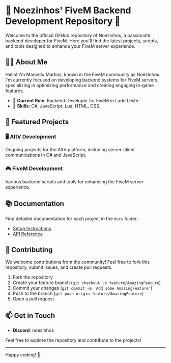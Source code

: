 # 🚀 Noezinhos' FiveM Backend Development Repository 🚀

Welcome to the official GitHub repository of Noezinhos, a passionate backend developer for FiveM. Here you'll find the latest projects, scripts, and tools designed to enhance your FiveM server experience.

## 👨‍💻 About Me

Hello! I'm Marcello Martins, known in the FiveM community as Noezinhos. I'm currently focused on developing backend systems for FiveM servers, specializing in optimizing performance and creating engaging in-game features.

- 🌟 **Current Role**: Backend Developer for FiveM in Lado Leste.
- 🔧 **Skills**: C#, JavaScript, Lua, HTML, CSS.

## 🌟 Featured Projects

### 🖥️ AltV Development
Ongoing projects for the AltV platform, including server-client communications in C# and JavaScript.

### 🎮 FiveM Development
Various backend scripts and tools for enhancing the FiveM server experience.

## 📚 Documentation

Find detailed documentation for each project in the `docs` folder:

- [Setup Instructions](docs/setup.md)
- [API Reference](docs/api.md)

## 🤝 Contributing

We welcome contributions from the community! Feel free to fork this repository, submit issues, and create pull requests.

1. Fork the repository
2. Create your feature branch (`git checkout -b feature/AmazingFeature`)
3. Commit your changes (`git commit -m 'Add some AmazingFeature'`)
4. Push to the branch (`git push origin feature/AmazingFeature`)
5. Open a pull request

## 📫 Get in Touch

- **Discord**: noezinhos

Feel free to explore the repository and contribute to the projects!


---

Happy coding! 🎉
